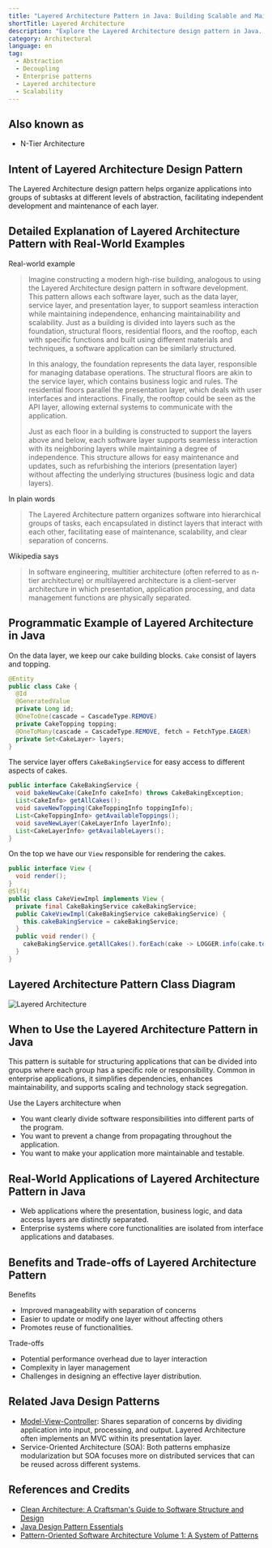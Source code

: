 ```yaml
---
title: "Layered Architecture Pattern in Java: Building Scalable and Maintainable Applications"
shortTitle: Layered Architecture
description: "Explore the Layered Architecture design pattern in Java. Learn its benefits, real-world examples, use cases, and how it enhances maintainability and scalability in enterprise applications."
category: Architectural
language: en
tag:
  - Abstraction
  - Decoupling
  - Enterprise patterns
  - Layered architecture
  - Scalability
---
```


## Also known as

* N-Tier Architecture

## Intent of Layered Architecture Design Pattern

The Layered Architecture design pattern helps organize applications into groups of subtasks at different levels of abstraction, facilitating independent development and maintenance of each layer.

## Detailed Explanation of Layered Architecture Pattern with Real-World Examples

Real-world example

> Imagine constructing a modern high-rise building, analogous to using the Layered Architecture design pattern in software development. This pattern allows each software layer, such as the data layer, service layer, and presentation layer, to support seamless interaction while maintaining independence, enhancing maintainability and scalability. Just as a building is divided into layers such as the foundation, structural floors, residential floors, and the rooftop, each with specific functions and built using different materials and techniques, a software application can be similarly structured.
> 
> In this analogy, the foundation represents the data layer, responsible for managing database operations. The structural floors are akin to the service layer, which contains business logic and rules. The residential floors parallel the presentation layer, which deals with user interfaces and interactions. Finally, the rooftop could be seen as the API layer, allowing external systems to communicate with the application. 
> 
> Just as each floor in a building is constructed to support the layers above and below, each software layer supports seamless interaction with its neighboring layers while maintaining a degree of independence. This structure allows for easy maintenance and updates, such as refurbishing the interiors (presentation layer) without affecting the underlying structures (business logic and data layers).

In plain words

> The Layered Architecture pattern organizes software into hierarchical groups of tasks, each encapsulated in distinct layers that interact with each other, facilitating ease of maintenance, scalability, and clear separation of concerns.

Wikipedia says

> In software engineering, multitier architecture (often referred to as n-tier architecture) or multilayered architecture is a client–server architecture in which presentation, application processing, and data management functions are physically separated.

## Programmatic Example of Layered Architecture in Java

On the data layer, we keep our cake building blocks. `Cake` consist of layers and topping.

```java
@Entity
public class Cake {
  @Id
  @GeneratedValue
  private Long id;
  @OneToOne(cascade = CascadeType.REMOVE)
  private CakeTopping topping;
  @OneToMany(cascade = CascadeType.REMOVE, fetch = FetchType.EAGER)
  private Set<CakeLayer> layers;
}
```

The service layer offers `CakeBakingService` for easy access to different aspects of cakes.

```java
public interface CakeBakingService {
  void bakeNewCake(CakeInfo cakeInfo) throws CakeBakingException;
  List<CakeInfo> getAllCakes();
  void saveNewTopping(CakeToppingInfo toppingInfo);
  List<CakeToppingInfo> getAvailableToppings();
  void saveNewLayer(CakeLayerInfo layerInfo);
  List<CakeLayerInfo> getAvailableLayers();
}
```

On the top we have our `View` responsible for rendering the cakes.

```java
public interface View {
  void render();
}
@Slf4j
public class CakeViewImpl implements View {
  private final CakeBakingService cakeBakingService;
  public CakeViewImpl(CakeBakingService cakeBakingService) {
    this.cakeBakingService = cakeBakingService;
  }
  public void render() {
    cakeBakingService.getAllCakes().forEach(cake -> LOGGER.info(cake.toString()));
  }
}
```

## Layered Architecture Pattern Class Diagram

![Layered Architecture](./etc/layers.png "Layered Architecture")

## When to Use the Layered Architecture Pattern in Java

This pattern is suitable for structuring applications that can be divided into groups where each group has a specific role or responsibility. Common in enterprise applications, it simplifies dependencies, enhances maintainability, and supports scaling and technology stack segregation.

Use the Layers architecture when

* You want clearly divide software responsibilities into different parts of the program.
* You want to prevent a change from propagating throughout the application.
* You want to make your application more maintainable and testable.

## Real-World Applications of Layered Architecture Pattern in Java

* Web applications where the presentation, business logic, and data access layers are distinctly separated.
* Enterprise systems where core functionalities are isolated from interface applications and databases.

## Benefits and Trade-offs of Layered Architecture Pattern

Benefits

* Improved manageability with separation of concerns
* Easier to update or modify one layer without affecting others
* Promotes reuse of functionalities.

Trade-offs

* Potential performance overhead due to layer interaction
* Complexity in layer management
* Challenges in designing an effective layer distribution.

## Related Java Design Patterns

* [Model-View-Controller](https://java-design-patterns.com/patterns/model-view-controller/): Shares separation of concerns by dividing application into input, processing, and output. Layered Architecture often implements an MVC within its presentation layer.
* Service-Oriented Architecture (SOA): Both patterns emphasize modularization but SOA focuses more on distributed services that can be reused across different systems.

## References and Credits

* [Clean Architecture: A Craftsman's Guide to Software Structure and Design](https://amzn.to/3UoKkaR)
* [Java Design Pattern Essentials](https://amzn.to/4drLhHU)
* [Pattern-Oriented Software Architecture Volume 1: A System of Patterns](https://amzn.to/3xZ1ELU)
